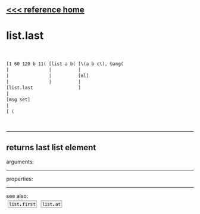 [<<< reference home](ceammc_lib.md)
---

# list.last

```


[1 60 120 b 11( [list a b( [\(a b c\), bang(
|               |          |
|               |          [ml]
|               |          |
[list.last                 ]
|
[msg set]
|
[ (

            
```
---
returns last list element
---
arguments:


---
properties:


---
see also:<br>
[![list.first](img/object_list.first.png)](list.first.md)
[![list.at](img/object_list.at.png)](list.at.md)
